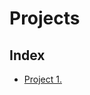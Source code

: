 # Projects

## Index

 * [Project 1.](https://github.com/miguelbarr11/Data-Science-Portfolio/tree/main/Project01)










